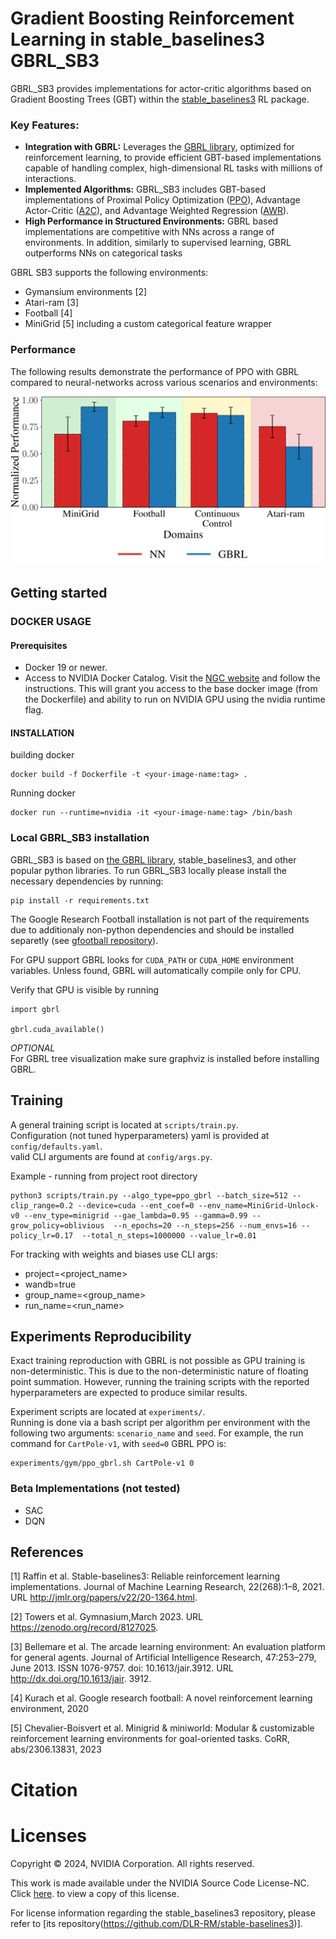 # Gradient Boosting Reinforcement Learning in stable_baselines3 GBRL_SB3
GBRL_SB3 provides implementations for actor-critic algorithms based on Gradient Boosting Trees (GBT) within the [stable_baselines3](https://stable-baselines3.readthedocs.io/en/master) RL package. 

### Key Features:
- **Integration with GBRL:** Leverages the [GBRL library](https://github.com/NVlabs/gbrl), optimized for reinforcement learning, to provide efficient GBT-based implementations capable of handling complex, high-dimensional RL tasks with millions of interactions.
- **Implemented Algorithms:** GBRL_SB3 includes GBT-based implementations of Proximal Policy Optimization ([PPO](https://arxiv.org/abs/1707.06347)), Advantage Actor-Critic ([A2C](https://arxiv.org/abs/1602.01783)), and Advantage Weighted Regression ([AWR](https://arxiv.org/abs/1910.00177)).
- **High Performance in Structured Environments:** GBRL based implementations are competitive with NNs across a range of environments. In addition, similarly to supervised learning, GBRL outperforms NNs on categorical tasks

GBRL SB3 supports the following environments:  
- Gymansium environments [2]
- Atari-ram [3]
- Football [4]
- MiniGrid [5] including a custom categorical feature wrapper

### Performance 
The following results demonstrate the performance of PPO with GBRL compared to neural-networks across various scenarios and environments:

![PPO GBRL results in stable_baselines3](images/relative_ppo_performance.png)

## Getting started
### DOCKER USAGE 
#### Prerequisites
- Docker 19 or newer.
- Access to NVIDIA Docker Catalog. Visit the [NGC website](https://ngc.nvidia.com/signup) and follow the instructions. This will grant you access to the base docker image (from the Dockerfile) and ability to run on NVIDIA GPU using the nvidia runtime flag.

#### INSTALLATION
building docker
```
docker build -f Dockerfile -t <your-image-name:tag> .
```  
Running docker
```
docker run --runtime=nvidia -it <your-image-name:tag> /bin/bash
```  

### Local GBRL_SB3 installation
GBRL_SB3 is based on [the GBRL library](https://github.com/NVlabs/gbrl), stable_baselines3, and other popular python libraries. To run GBRL_SB3 locally please install the necessary dependencies by running:
```
pip install -r requirements.txt
``` 

The Google Research Football installation is not part of the requirements due to additionaly non-python dependencies and should be installed separetly (see [gfootball repository](https://github.com/google-research/football/tree/master)).

For GPU support GBRL looks for `CUDA_PATH` or `CUDA_HOME` environment variables. Unless found, GBRL will automatically compile only for CPU.

Verify that GPU is visible by running  
```
import gbrl

gbrl.cuda_available()
```

*OPTIONAL*  
For GBRL tree visualization make sure graphviz is installed before installing GBRL.


## Training
A general training script is located at `scripts/train.py`.  
 Configuration (not tuned hyperparameters) yaml is provided at `config/defaults.yaml`.  
valid CLI arguments are found at `config/args.py`.  

Example - running from project root directory
```
python3 scripts/train.py --algo_type=ppo_gbrl --batch_size=512 --clip_range=0.2 --device=cuda --ent_coef=0 --env_name=MiniGrid-Unlock-v0 --env_type=minigrid --gae_lambda=0.95 --gamma=0.99 --grow_policy=oblivious  --n_epochs=20 --n_steps=256 --num_envs=16 --policy_lr=0.17  --total_n_steps=1000000 --value_lr=0.01
```

For tracking with weights and biases use CLI args:
- project=<project_name> 
- wandb=true
- group_name=<group_name>
- run_name=<run_name>

## Experiments Reproducibility
Exact training reproduction with GBRL is not possible as GPU training is non-deterministic. This is due to the non-deterministic nature of floating point summation. However, running the training scripts with the reported hyperparameters are expected to produce similar results.   

Experiment scripts are located at `experiments/`.  
Running is done via a bash script per algorithm per environment with the following two arguments: `scenario_name` and `seed`. For example, the run command for `CartPole-v1`, with `seed=0` GBRL PPO is:
```
experiments/gym/ppo_gbrl.sh CartPole-v1 0
```

### Beta Implementations (not tested)
- SAC
- DQN

## References
[1] Raffin et al. Stable-baselines3: Reliable reinforcement learning implementations. Journal of Machine
Learning Research, 22(268):1–8, 2021. URL http://jmlr.org/papers/v22/20-1364.html.  

[2] Towers et al.  Gymnasium,March 2023. URL https://zenodo.org/record/8127025.

[3] Bellemare et al. The arcade learning environment: An
evaluation platform for general agents. Journal of Artificial Intelligence Research, 47:253–279,
June 2013. ISSN 1076-9757. doi: 10.1613/jair.3912. URL http://dx.doi.org/10.1613/jair.
3912.

[4] Kurach et al. Google
research football: A novel reinforcement learning environment, 2020

[5] Chevalier-Boisvert et al. Minigrid & miniworld: Modular &
customizable reinforcement learning environments for goal-oriented tasks. CoRR, abs/2306.13831,
2023

# Citation

# Licenses
Copyright © 2024, NVIDIA Corporation. All rights reserved.

This work is made available under the NVIDIA Source Code License-NC. Click [here](https://nvlabs.github.io/gbrl_sb3/license.htm). to view a copy of this license.

For license information regarding the stable_baselines3 repository, please refer to [its repository(https://github.com/DLR-RM/stable-baselines3)].